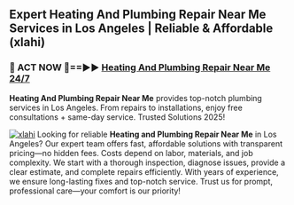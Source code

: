 ## Expert Heating And Plumbing Repair Near Me Services in Los Angeles | Reliable & Affordable (xlahi)  

<h3>🚿 ACT NOW 🌟==►► <a href="https://tinyurl.com/2ne6vx2x" rel="nofollow">Heating And Plumbing Repair Near Me 24/7</a></h3>

**Heating And Plumbing Repair Near Me** provides top-notch plumbing services in Los Angeles. From repairs to installations, enjoy free consultations + same-day service. Trusted Solutions 2025!

[![xlahi](https://i.imgur.com/4PFF4AK.jpeg)](https://tinyurl.com/2ne6vx2x)
Looking for reliable **Heating and Plumbing Repair Near Me** in Los Angeles? Our expert team offers fast, affordable solutions with transparent pricing—no hidden fees. Costs depend on labor, materials, and job complexity. We start with a thorough inspection, diagnose issues, provide a clear estimate, and complete repairs efficiently. With years of experience, we ensure long-lasting fixes and top-notch service. Trust us for prompt, professional care—your comfort is our priority!